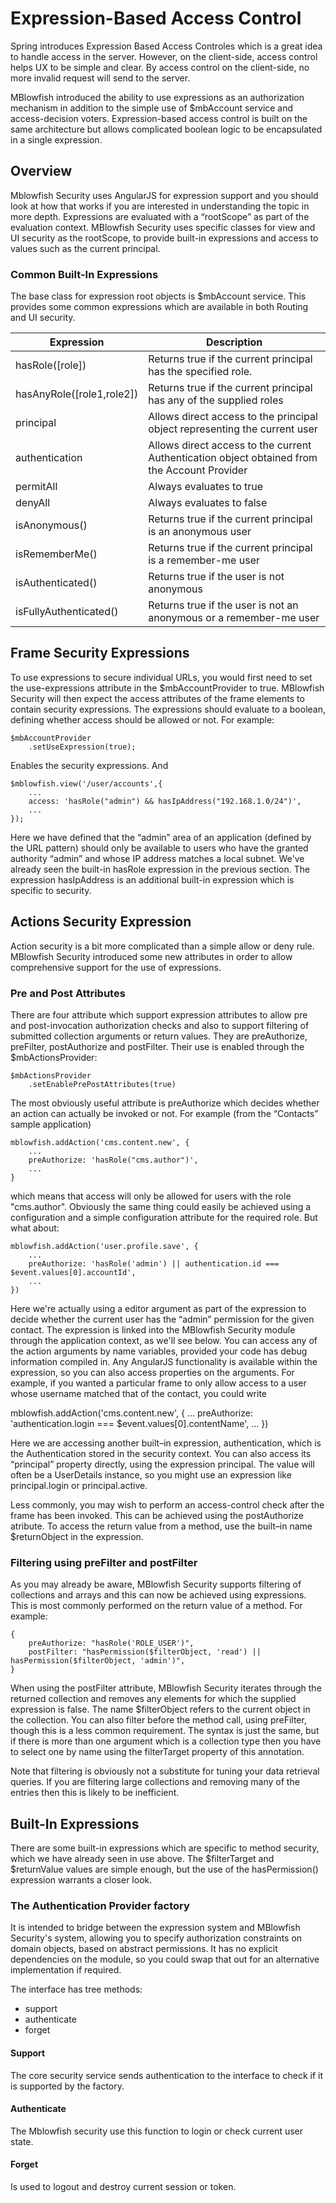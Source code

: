 # Expression-Based Access Control

Spring introduces Expression Based Access Controles which is a great idea to handle access in the server. However, on the client-side, access control helps UX to be simple and clear. By access control on the client-side, no more invalid request will send to the server.

MBlowfish introduced the ability to use expressions as an authorization mechanism in addition to the simple use of $mbAccount service and access-decision voters. Expression-based access control is built on the same architecture but allows complicated boolean logic to be encapsulated in a single expression.

## Overview

Mblowfish Security uses AngularJS for expression support and you should look at how that works if you are interested in understanding the topic in more depth. Expressions are evaluated with a “rootScope” as part of the evaluation context. MBlowfish Security uses specific classes for view and UI security as the rootScope, to provide built-in expressions and access to values such as the current principal.

### Common Built-In Expressions

The base class for expression root objects is $mbAccount service. This provides some common expressions which are available in both Routing and UI security.

| Expression                    | Description                                                                                  |
|-------------------------------|----------------------------------------------------------------------------------------------|
| hasRole([role])               | Returns true if the current principal has the specified role.                                |
| hasAnyRole([role1,role2])     | Returns true if the current principal has any of the supplied roles                          |
| principal                     | Allows direct access to the principal object representing the current user                   |
| authentication                | Allows direct access to the current Authentication object obtained from the Account Provider |
| permitAll                     | Always evaluates to true                                                                     |
| denyAll                       | Always evaluates to false                                                                    |
| isAnonymous()                 | Returns true if the current principal is an anonymous user                                   |
| isRememberMe()                | Returns true if the current principal is a remember-me user                                  |
| isAuthenticated()             | Returns true if the user is not anonymous                                                    |
| isFullyAuthenticated()        | Returns true if the user is not an anonymous or a remember-me user                           |

## Frame Security Expressions

To use expressions to secure individual URLs, you would first need to set the use-expressions attribute in the $mbAccountProvider to true. MBlowfish Security will then expect the access attributes of the frame elements to contain security expressions. The expressions should evaluate to a boolean, defining whether access should be allowed or not. For example:

	$mbAccountProvider
		.setUseExpression(true);

Enables the security expressions. And 

	$mblowfish.view('/user/accounts',{
		...
		access: 'hasRole("admin") && hasIpAddress("192.168.1.0/24")',
		...
	});
 
Here we have defined that the “admin” area of an application (defined by the URL pattern) should only be available to users who have the granted authority “admin” and whose IP address matches a local subnet. We've already seen the built-in hasRole expression in the previous section. The expression hasIpAddress is an additional built-in expression which is specific to security.


## Actions Security Expression

Action security is a bit more complicated than a simple allow or deny rule. MBlowfish Security introduced some new attributes in order to allow comprehensive support for the use of expressions.

### Pre and Post Attributes

There are four attribute which support expression attributes to allow pre and post-invocation authorization checks and also to support filtering of submitted collection arguments or return values. They are preAuthorize, preFilter, postAuthorize and postFilter. Their use is enabled through the $mbActionsProvider:

	$mbActionsProvider
		.setEnablePrePostAttributes(true)

The most obviously useful attribute is preAuthorize which decides whether an action can actually be invoked or not. For example (from the “Contacts” sample application)

	mblowfish.addAction('cms.content.new', {
		...
		preAuthorize: 'hasRole("cms.author")',
		...
	}

which means that access will only be allowed for users with the role "cms.author". Obviously the same thing could easily be achieved using a configuration and a simple configuration attribute for the required role. But what about:


	mblowfish.addAction('user.profile.save', {
		...
		preAuthorize: 'hasRole('admin') || authentication.id === $event.values[0].accountId',
		...
	})

Here we're actually using a editor argument as part of the expression to decide whether the current user has the “admin” permission for the given contact. The expression is linked into the MBlowfish Security module through the application context, as we'll see below. You can access any of the action arguments by name variables, provided your code has debug information compiled in. Any AngularJS functionality is available within the expression, so you can also access properties on the arguments. For example, if you wanted a particular frame to only allow access to a user whose username matched that of the contact, you could write


mblowfish.addAction('cms.content.new', {
	...
	preAuthorize: 'authentication.login === $event.values[0].contentName',
	...
})

Here we are accessing another built–in expression, authentication, which is the Authentication stored in the security context. You can also access its “principal” property directly, using the expression principal. The value will often be a UserDetails instance, so you might use an expression like principal.login or principal.active.

Less commonly, you may wish to perform an access-control check after the frame has been invoked. This can be achieved using the postAuthorize atribute. To access the return value from a method, use the built–in name $returnObject in the expression.

### Filtering using preFilter and postFilter

As you may already be aware, MBlowfish Security supports filtering of collections and arrays and this can now be achieved using expressions. This is most commonly performed on the return value of a method. For example:

	{
		preAuthorize: "hasRole('ROLE_USER')",
		postFilter: "hasPermission($filterObject, 'read') || hasPermission($filterObject, 'admin')",
	}
	
When using the postFilter attribute, MBlowfish Security iterates through the returned collection and removes any elements for which the supplied expression is false. The name $filterObject refers to the current object in the collection. You can also filter before the method call, using preFilter, though this is a less common requirement. The syntax is just the same, but if there is more than one argument which is a collection type then you have to select one by name using the filterTarget property of this annotation.

Note that filtering is obviously not a substitute for tuning your data retrieval queries. If you are filtering large collections and removing many of the entries then this is likely to be inefficient.


## Built-In Expressions

There are some built-in expressions which are specific to method security, which we have already seen in use above. The $filterTarget and $returnValue values are simple enough, but the use of the hasPermission() expression warrants a closer look.

### The Authentication Provider factory

It is intended to bridge between the expression system and MBlowfish Security's system, allowing you to specify authorization constraints on domain objects, based on abstract permissions. It has no explicit dependencies on the module, so you could swap that out for an alternative implementation if required. 

The interface has tree methods:

- support
- authenticate
- forget

#### Support

The core security service sends authentication to the interface to check if it is supported by the factory. 

#### Authenticate

The Mblowfish security use this function to login or check current user state.

#### Forget

Is used to logout and destroy current session or token.
